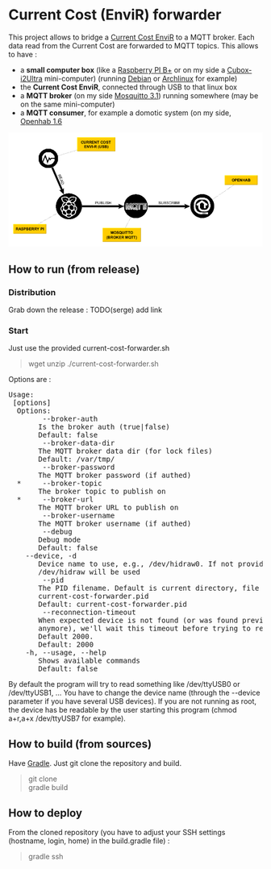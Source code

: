 # Current Cost (EnviR) forwarder

This project allows to bridge a [Current Cost EnviR](http://www.currentcost.com/) to a MQTT broker. Each data read from the Current Cost are forwarded to MQTT topics.
This allows to have :

- a **small computer box** (like a [Raspberry PI B+](http://www.raspberrypi.org/) or on my side a [Cubox-i2Ultra](http://www.raspberrypi.org/) mini-computer) (running [Debian](https://www.debian.org/) or [Archlinux](https://www.archlinux.org/) for example)
- the **Current Cost EnviR**, connected through USB to that linux box 
- a **MQTT broker** (on my side [Mosquitto 3.1](http://mosquitto.org/)) running somewhere (may be on the same mini-computer)
- a **MQTT consumer**, for example a domotic system (on my side, [Openhab 1.6](http://www.openhab.org/) 

![Current Cost Forwarder schema](https://github.com/SR-G/current-cost-forwarder/raw/master/schema-current-cost-forwarder.png)

## How to run (from release)

### Distribution

Grab down the release : TODO(serge) add link

### Start

Just use the provided current-cost-forwarder.sh

> wget <distribution>
> unzip <distribution>
> ./current-cost-forwarder.sh <options>

Options are : 

<pre>
Usage: <main class> [options]
  Options:
        --broker-auth
       Is the broker auth (true|false)
       Default: false
        --broker-data-dir
       The MQTT broker data dir (for lock files)
       Default: /var/tmp/
        --broker-password
       The MQTT broker password (if authed)
  *     --broker-topic
       The broker topic to publish on
  *     --broker-url
       The MQTT broker URL to publish on
        --broker-username
       The MQTT broker username (if authed)
        --debug
       Debug mode
       Default: false
    --device, -d
       Device name to use, e.g., /dev/hidraw0. If not provided, the first
       /dev/hidraw will be used
        --pid
       The PID filename. Default is current directory, file
       current-cost-forwarder.pid
       Default: current-cost-forwarder.pid
        --reconnection-timeout
       When expected device is not found (or was found previously but not
       anymore), we'll wait this timeout before trying to reconnect. In milliseconds.
       Default 2000.
       Default: 2000
    -h, --usage, --help
       Shows available commands
       Default: false
</pre>

By default the program will try to read something like /dev/ttyUSB0 or /dev/ttyUSB1, ... You have to change the device name (through the --device parameter if you have several USB devices). If you are not running as root, the device has be readable by the user starting this program (chmod a+r,a+x /dev/ttyUSB7 for example). 

## How to build (from sources)

Have [Gradle](https://www.gradle.org). Just git clone the repository and build.
> git clone  
> gradle build

## How to deploy

From the cloned repository (you have to adjust your SSH settings (hostname, login, home) in the build.gradle file) :
> gradle ssh 
